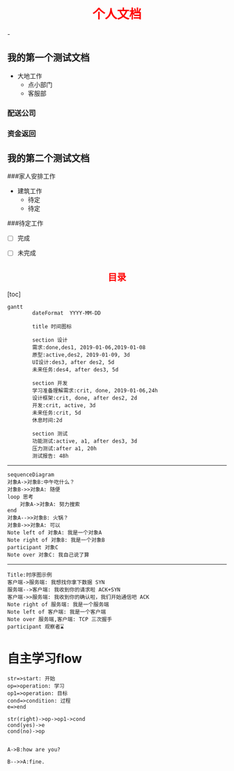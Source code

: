 
<h1 style=color:red align=center>个人文档</h1>
-


## 我的第一个测试文档
- 大地工作
  - 点小部门
  - 客服部

### 配送公司

### 资金返回

## 我的第二个测试文档

###家人安排工作
- 建筑工作
  - 待定
  - 待定

###待定工作

- [ ] 完成
- [ ] 未完成


<h2 style=color:red align=center>目录</h2>

[toc]


```mermaid
gantt
        dateFormat  YYYY-MM-DD

        title 时间图标

        section 设计
        需求:done,des1, 2019-01-06,2019-01-08
        原型:active,des2, 2019-01-09, 3d
        UI设计:des3, after des2, 5d
        未来任务:des4, after des3, 5d

        section 开发
        学习准备理解需求:crit, done, 2019-01-06,24h
        设计框架:crit, done, after des2, 2d
        开发:crit, active, 3d
        未来任务:crit, 5d
        休息时间:2d

        section 测试
        功能测试:active, a1, after des3, 3d
        压力测试:after a1, 20h
        测试报告: 48h
```

---

```mermaid
sequenceDiagram
对象A->对象B:中午吃什么？
对象B->>对象A: 随便
loop 思考
    对象A->对象A: 努力搜索
end
对象A-->>对象B: 火锅？
对象B->>对象A: 可以
Note left of 对象A: 我是一个对象A
Note right of 对象B: 我是一个对象B
participant 对象C
Note over 对象C: 我自己说了算
```

---

```sequence
Title:时序图示例
客户端->服务端: 我想找你拿下数据 SYN
服务端-->客户端: 我收到你的请求啦 ACK+SYN
客户端->>服务端: 我收到你的确认啦，我们开始通信吧 ACK
Note right of 服务端: 我是一个服务端
Note left of 客户端: 我是一个客户端
Note over 服务端,客户端: TCP 三次握手
participant 观察者⌛
```

# 自主学习flow
```flow
str=>start: 开始
op=>operation: 学习
op1=>operation: 目标
cond=>condition: 过程
e=>end

str(right)->op->op1->cond
cond(yes)->e
cond(no)->op

```

```sequence

A->B:how are you?

B-->>A:fine.
```

